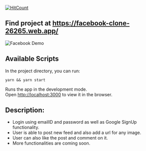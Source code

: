 [![HitCount](http://hits.dwyl.com/ammarjussa/facebook-clone.svg)](http://hits.dwyl.com/ammarjussa/facebook-clone)










## Find project at https://facebook-clone-26265.web.app/

![Facebook Demo](https://github.com/ammarjussa/facebook-clone/blob/master/facebook_demo.gif)

## Available Scripts

In the project directory, you can run:

`yarn && yarn start`

Runs the app in the development mode.<br />
Open [http://localhost:3000](http://localhost:3000) to view it in the browser.

## Description:

- Login using emailID and password as well as Google SignUp functionality.
- User is able to post new feed and also add a url for any image.
- User can also like the post and comment on it.
- More functionalities are coming soon.
